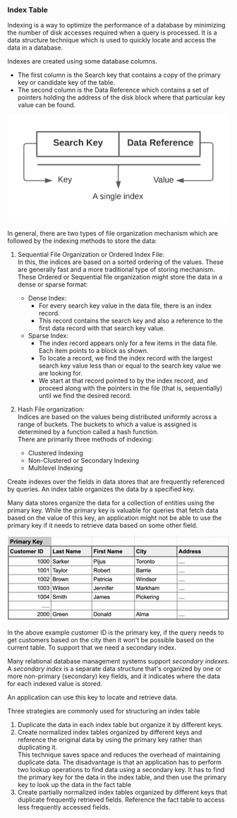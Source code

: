 ### Index Table
Indexing is a way to optimize the performance of a database by minimizing the number of disk accesses required when a query is processed. 
It is a data structure technique which is used to quickly locate and access the data in a database. 

Indexes are created using some database columns. 
- The first column is the Search key that contains a copy of the primary key or candidate key of the table.
- The second column is the Data Reference which contains a set of pointers holding the address of the disk block where that particular key value can be found.

![indexing](./img/Indexing.png)

In general, there are two types of file organization mechanism which are followed 
by the indexing methods to store the data:  
1. Sequential File Organization or Ordered Index File: \
   In this, the indices are based on a sorted ordering of the values. These are generally fast and a more traditional type of storing mechanism. These Ordered or Sequential file organization might store the data in a dense or sparse format: 
   - Dense Index: 
     - For every search key value in the data file, there is an index record. 
     - This record contains the search key and also a reference to the first data record with that search key value.
   - Sparse Index:
     - The index record appears only for a few items in the data file. Each item points to a block as shown. 
     - To locate a record, we find the index record with the largest search key value less than or equal to the search key value we are looking for. 
     - We start at that record pointed to by the index record, and proceed along with the pointers in the file (that is, sequentially) until we find the desired record.
   
2. Hash File organization: \
   Indices are based on the values being distributed uniformly across a range of buckets. 
   The buckets to which a value is assigned is determined by a function called a hash function.\
   There are primarily three methods of indexing:
   - Clustered Indexing
   - Non-Clustered or Secondary Indexing
   - Multilevel Indexing
 

Create indexes over the fields in data stores that are frequently referenced by queries.
An index table organizes the data by a specified key.  

Many data stores organize the data for a collection of  entities using the primary key.
While the primary key is valuable for queries that fetch data based on the value 
of this key, an application might not be able to use the primary key if it needs to 
retrieve data based on some other field.

![Primary-Index](./img/primary-Index.png)

In the above example customer ID is the primary key, if the query needs to get customers based on 
the city then it won't be possible based on the current table. To support that we need a secondary index. 

Many relational database management systems support _secondary indexes_. A _secondary index_ 
is a separate data structure that's organized by one or more non-primary (secondary) key fields, 
and it indicates where the data for each indexed value is stored. 

An application can use this key to locate and retrieve data.

Three strategies are commonly used for structuring an index table
1) Duplicate the data in each index table but organize it by different keys.
2) Create normalized index tables organized by different keys and reference the original data by using the primary key rather than duplicating it.\
   This technique saves space and reduces the overhead of maintaining duplicate data. The disadvantage is that an application has to perform two lookup operations to find data using a secondary key. It has to find the primary key for the data in the index table, and then use the primary key to look up the data in the fact table
3) Create partially normalized index tables organized by different keys that duplicate frequently retrieved fields. Reference the fact table to access less frequently accessed fields.